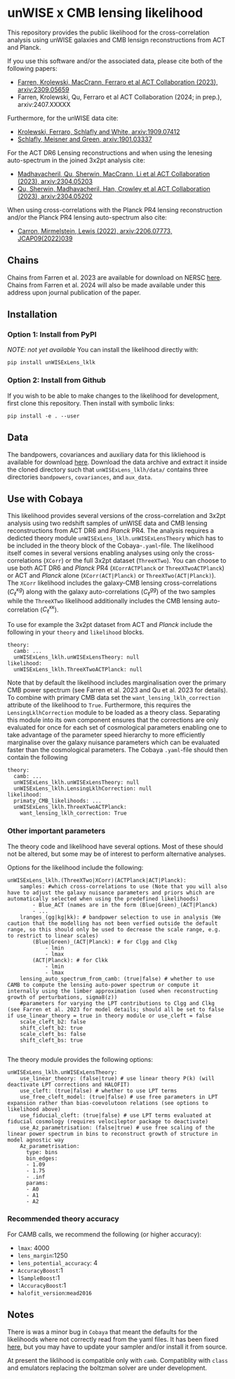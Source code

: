 # unWISE x CMB lensing likelihood

This repository provides the public likelihood for the cross-correlation analysis using unWISE galaxies and CMB lensign reconstructions from ACT and Planck.

If you use this software and/or the associated data, please cite both of the following papers:
- [Farren, Krolewski, MacCrann, Ferraro et al ACT Collaboration (2023), arxiv:2309.05659](https://arxiv.org/abs/2309.05659)
- Farren, Krolewski, Qu, Ferraro et al ACT Collaboration (2024; in prep.), arxiv:2407.XXXXX

Furthermore, for the unWISE data cite:
- [Krolewski, Ferraro, Schlafly and White, arxiv:1909.07412](https://arxiv.org/abs/1909.07412)
- [Schlafly, Meisner and Green, arxiv:1901.03337](https://arxiv.org/abs/1901.03337)

For the ACT DR6 Lensing reconstructions and when using the lenesing auto-spectrum in the joined 3x2pt analysis cite:
- [Madhavacheril, Qu, Sherwin, MacCrann, Li et al ACT Collaboration (2023), arxiv:2304.05203](https://arxiv.org/abs/2304.05203)
- [Qu, Sherwin, Madhavacheril, Han, Crowley et al ACT Collaboration (2023), arxiv:2304.05202](https://arxiv.org/abs/2304.05202)

When using cross-correlations with the Planck PR4 lensing reconstruction and/or the Planck PR4 lensing auto-spectrum also cite:
- [Carron, Mirmelstein, Lewis (2022), arxiv:2206.07773, JCAP09(2022)039](https://arxiv.org/abs/2206.07773)


## Chains

Chains from Farren et al. 2023 are available for download on NERSC [here](https://portal.nersc.gov/project/act/act_x_unWISE_xcorr+3x2pt/). Chains from Farren et al. 2024 will also be made available under this address upon journal publication of the paper.

## Installation
### Option 1: Install from PyPI
*NOTE: not yet available*
You can install the likelihood directly with:

    pip install unWISExLens_lklk

### Option 2: Install from Github
If you wish to be able to make changes to the likelihood for development, first clone this repository. Then install with symbolic links:

    pip install -e . --user

## Data
The bandpowers, covariances and auxiliary data for this likliehood is available for download [here](https://portal.nersc.gov/project/act/act_x_unWISE_xcorr+3x2pt/data.zip). Download the data archive and extract it inside the cloned directory such that `unWISExLens_lklh/data/` contains three directories `bandpowers`, `covariances`, and `aux_data`.

## Use with Cobaya

This likelihood provides several versions of the cross-correlation and 3x2pt analysis using two redshift samples of unWISE data and CMB lensing reconstructions from ACT DR6 and *Planck* PR4. The analysis requires a dedicted theory module `unWISExLens_lklh.unWISExLensTheory` which has to be included in the theory block of the Cobaya-`.yaml`-file. The likelihood itself comes in several versions enabling analyses using only the cross-correlations (`XCorr`) or the full 3x2pt dataset (`ThreeXTwo`). You can choose to use both ACT DR6 and *Planck* PR4 (`XCorrACTPlanck` or `ThreeXTwoACTPlanck`) or ACT and *Planck* alone (`XCorr(ACT|Planck)` or `ThreeXTwo(ACT|Planck)`). The `XCorr` likelihood includes the galaxy-CMB lensing cross-correlations ($C_\ell^{\kappa g}$) along with the galaxy auto-correlations ($C_\ell^{gg}$) of the two samples while the `ThreeXTwo` likelihood additionally includes the CMB lensing auto-correlation ($C_\ell^{\kappa \kappa}$).

To use for example the 3x2pt dataset from ACT and *Planck* include the following in your `theory` and `likelihood` blocks.

```
theory:
  camb: ...
  unWISExLens_lklh.unWISExLensTheory: null
likelihood:
  unWISExLens_lklh.ThreeXTwoACTPlanck: null
```

Note that by default the likelihood includes marginalisation over the primary CMB power spectrum (see Farren et al. 2023 and Qu et al. 2023 for details). To combine with primary CMB data set the `want_lensing_lklh_correction` attribute of the likelihood to `True`. Furthermore, this requires the `LensingLklhCorrection` module to be loaded as a theory class. Separating this module into its own component ensures that the corrections are only evaluated for once for each set of cosmological parameters enabling one to take advantage of the parameter speed hierarchy to more efficiently marginalise over the galaxy nuisance parameters which can be evaluated faster than the cosmological parameters. The Cobaya `.yaml`-file should then contain the following

```
theory:
  camb: ...
  unWISExLens_lklh.unWISExLensTheory: null
  unWISExLens_lklh.LensingLklhCorrection: null
likelihood:
  primaty_CMB_likelihoods: ...
  unWISExLens_lklh.ThreeXTwoACTPlanck:
    want_lensing_lklh_correction: True
```

### Other important parameters

The theory code and likelihood have several options. Most of these should not be altered, but some may be of interest to perform alternative analyses.

Options for the likelihood include the following:

```
unWISExLens_lklh.(ThreeXTwo|XCorr)(ACTPlanck|ACT|Planck):
    samples: #which cross-correlations to use (Note that you will also have to adjust the galaxy nuisance parameters and priors which are automatically selected when using the predefined likelihoods)
        - Blue_ACT (names are in the form (Blue|Green)_(ACT|Planck)
        - ...
    lranges_(gg|kg|kk): # bandpower selection to use in analysis (We caution that the modelling has not been verfied outside the default range, so this should only be used to decrease the scale range, e.g. to restrict to linear scales)
        (Blue|Green)_(ACT|Planck): # for Clgg and Clkg
            - lmin
            - lmax
        (ACT|Planck): # for Clkk
            - lmin
            - lmax
    lensing_auto_spectrum_from_camb: (true|false) # whether to use CAMB to compute the lensing auto-power spectrum or compute it internally using the limber approximation (used when reconstructing growth of perturbations, sigma8(z))
    #parameters for varying the LPT contributions to Clgg and Clkg (see Farren et al. 2023 for model details; should all be set to false if use_linear_theory = true in theory module or use_cleft = false
    scale_cleft_b2: false
    shift_cleft_b2: true
    scale_cleft_bs: false
    shift_cleft_bs: true
    
```
The theory module provides the following options:
```
unWISExLens_lklh.unWISExLensTheory:
    use_linear_theory: (false|true) # use linear theory P(k) (will deactivate LPT corrections and HALOFIT)
    use_cleft: (true|false) # whether to use LPT terms
    use_free_cleft_model: (true|false) # use free parameters in LPT expansion rather than bias-coevolutoon relations (see options to likelihood above)
    use_fiducial_cleft: (true|false) # use LPT terms evaluated at fiducial cosmology (requires velocileptor package to deactivate)
    use_Az_parametrisation: (false|true) # use free scaling of the linear power spectrum in bins to reconstruct growth of structure in model agnostic way
    Az_parametrisation:
      type: bins
      bin_edges:
      - 1.09
      - 1.75
      - .inf
      params:
      - A0
      - A1
      - A2
```

### Recommended theory accuracy

For CAMB calls, we recommend the following (or higher accuracy):
- `lmax`: 4000
- `lens_margin`:1250
- `lens_potential_accuracy`: 4
- `AccuracyBoost`:1
- `lSampleBoost`:1
- `lAccuracyBoost`:1
- `halofit_version`:`mead2016`

## Notes

There is was a minor bug in `Cobaya` that meant the defaults for the likelihoods where not correctly read from the yaml files. It has been fixed [here](https://github.com/CobayaSampler/cobaya/pull/360), but you may have to update your sampler and/or install it from source.

At present the liklihood is compatible only with `camb`. Compatiblity with `class` and emulators replacing the boltzman solver are under development.

